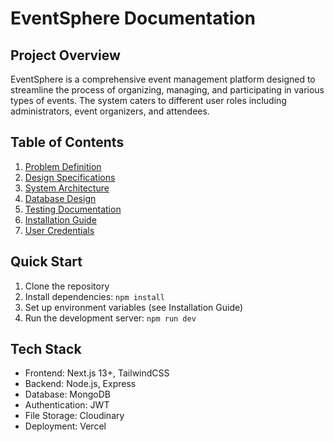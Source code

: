 # EventSphere Documentation

## Project Overview
EventSphere is a comprehensive event management platform designed to streamline the process of organizing, managing, and participating in various types of events. The system caters to different user roles including administrators, event organizers, and attendees.

## Table of Contents
1. [Problem Definition](./docs/1-problem-definition.md)
2. [Design Specifications](./docs/2-design-specifications.md)
3. [System Architecture](./docs/3-system-architecture.md)
4. [Database Design](./docs/4-database-design.md)
5. [Testing Documentation](./docs/5-testing.md)
6. [Installation Guide](./docs/6-installation-guide.md)
7. [User Credentials](./docs/7-user-credentials.md)

## Quick Start
1. Clone the repository
2. Install dependencies: `npm install`
3. Set up environment variables (see Installation Guide)
4. Run the development server: `npm run dev`

## Tech Stack
- Frontend: Next.js 13+, TailwindCSS
- Backend: Node.js, Express
- Database: MongoDB
- Authentication: JWT
- File Storage: Cloudinary
- Deployment: Vercel